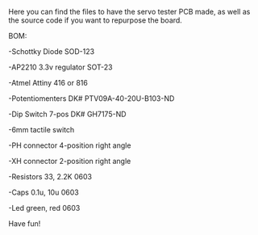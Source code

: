 Here you can find the files to have the servo tester PCB made, as well as the source code if you want to repurpose the board.

BOM:

-Schottky Diode SOD-123

-AP2210 3.3v regulator SOT-23

-Atmel Attiny 416 or 816

-Potentiomenters   DK# PTV09A-40-20U-B103-ND

-Dip Switch 7-pos  DK# GH7175-ND

-6mm tactile switch

-PH connector 4-position right angle

-XH connector 2-position right angle

-Resistors 33, 2.2K   0603 

-Caps 0.1u, 10u  0603

-Led green, red   0603



Have fun!
